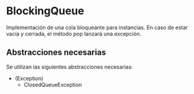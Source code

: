 # BlockingQueue

Implementación de una cola bloqueante para instancias. En caso de estar vacía y cerrada, el método pop lanzará una excepción.

## Abstracciones necesarias

Se utilizan las siguientes abstracciones necesarias:

* (Exception)
    * ClosedQueueException